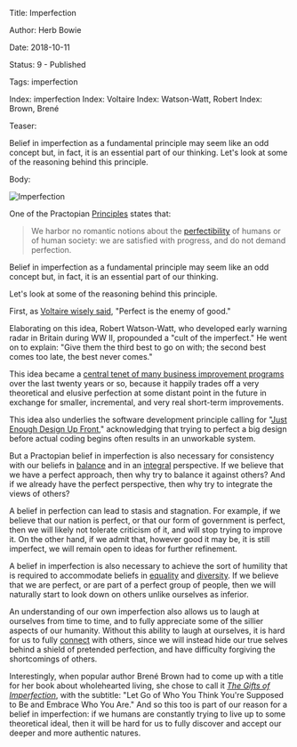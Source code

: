 Title:  Imperfection

Author: Herb Bowie

Date:   2018-10-11

Status: 9 - Published

Tags:   imperfection

Index:  imperfection
Index:  Voltaire
Index:  Watson-Watt, Robert
Index:  Brown, Brené 

Teaser: 
 
Belief in imperfection as a fundamental principle may seem like an odd concept but, in fact, it is an essential part of our thinking. Let's look at some of the reasoning behind this principle. 

Body: 

<p><img src="../images/imperfection.jpg" alt="Imperfection" title="Imperfection" /></p>

One of the Practopian [Principles][] states that:

> We harbor no romantic notions about the [perfectibility][imperfection] of humans or of human society: we are satisfied with progress, and do not demand perfection.

Belief in imperfection as a fundamental principle may seem like an odd concept but, in fact, it is an essential part of our thinking. 

Let's look at some of the reasoning behind this principle. 

First, as [Voltaire wisely said][enemy], "Perfect is the enemy of good." 

Elaborating on this idea, Robert Watson-Watt, who developed early warning radar in Britain during WW II, propounded a "cult of the imperfect." He went on to explain: "Give them the third best to go on with; the second best comes too late, the best never comes." 

This idea became a [central tenet of many business improvement programs][ci] over the last twenty years or so, because it happily trades off a very theoretical and elusive perfection at some distant point in the future in exchange for smaller, incremental, and very real short-term improvements. 

This idea also underlies the software development principle calling for "[Just Enough Design Up Front][jeduf]," acknowledging that trying to perfect a big design before actual coding begins often results in an unworkable system. 

But a Practopian belief in imperfection is also necessary for consistency with our beliefs in [balance][] and in an [integral][] perspective. If we believe that we have a perfect approach, then  why try to balance it against others? And if we already have the perfect perspective, then why try to integrate the views of others? 

A belief in perfection can lead to stasis and stagnation. For example, if we believe that our nation is perfect, or that our form of government is perfect, then we will likely not tolerate criticism of it, and will stop trying to improve it. On the other hand, if we admit that, however good it may be, it is still imperfect, we will remain open to ideas for further refinement. 

A belief in imperfection is also necessary to achieve the sort of humility that is required to accommodate beliefs in [equality][] and [diversity][]. If we believe that we are perfect, or are part of a perfect group of people, then we will naturally start to look down on others unlike ourselves as inferior. 

An understanding of our own imperfection also allows us to laugh at ourselves from time to time, and to fully appreciate some of the sillier aspects of our humanity. Without this ability to laugh at ourselves, it is hard for us to fully [connect][] with others, since we will instead hide our true selves behind a shield of pretended perfection, and have difficulty forgiving the shortcomings of others. 

Interestingly, when popular author Brené Brown had to come up with a title for her book about wholehearted living, she chose to call it [*The Gifts of Imperfection*][gifts], with the subtitle: "Let Go of Who You Think You're Supposed to Be and Embrace Who You Are." And so this too is part of our reason for a belief in imperfection: if we humans are constantly trying to live up to some theoretical ideal, then it will be hard for us to fully discover and accept our deeper and more authentic natures. 

[principles]: https://www.Practopian.org/core/principles.html

[balance]: https://www.Practopian.org/tags/balance.html

[connect]: https://www.Practopian.org/tags/connection.html

[diversity]: https://www.Practopian.org/tags/diversity.html

[equality]: https://www.Practopian.org/tags/equality.html

[integral]: https://www.Practopian.org/tags/integral.html

[gifts]: https://amzn.to/2OGgtL2

[jeduf]: https://www.softdevbigideas.com/just-enough-design-up-front.html

[ci]: https://www.industryweek.com/companies-amp-executives/continuous-improvement-perfect-enemy-good

[enemy]: https://en.wikipedia.org/wiki/Perfect_is_the_enemy_of_good

[imperfection]: ../tags/imperfection.html
